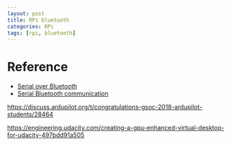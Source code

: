 ```yaml
---
layout: post
title: RPi bluetooth
categories: RPi
tags: [rpi, bluetooth]
---
```



# Reference
- [Serial over Bluetooth](https://raspberry-projects.com/pi/pi-operating-systems/raspbian/bluetooth/serial-over-bluetooth)
- [Serial Bluetooth communication](https://pirobotblog.wordpress.com/2016/12/22/serial-bluetooth-communication/)

https://discuss.ardupilot.org/t/congratulations-gsoc-2018-ardupilot-students/28464

https://engineering.udacity.com/creating-a-gpu-enhanced-virtual-desktop-for-udacity-497bdd91a505